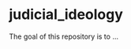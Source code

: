 
# judicial_ideology

<!-- badges: start -->
<!-- badges: end -->

The goal of this repository is to ...

